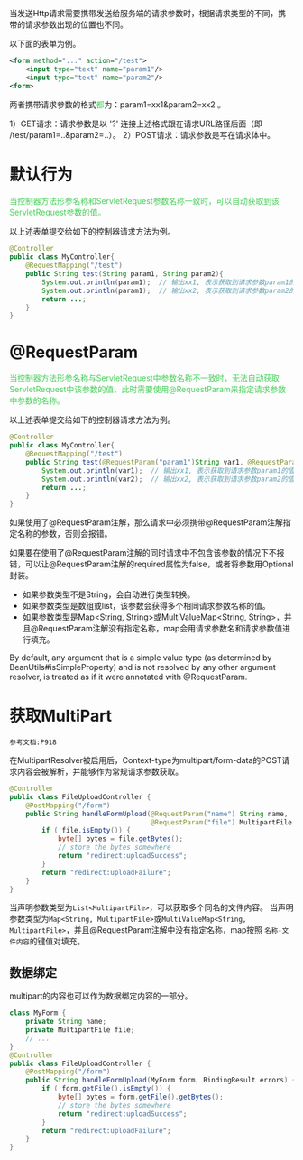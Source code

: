 
当发送Http请求需要携带发送给服务端的请求参数时，根据请求类型的不同，携带的请求参数出现的位置也不同。

以下面的表单为例。
```xml
<form method="..." action="/test">
	<input type="text" name="param1"/>
	<input type="text" name="param2"/>
<form>
```
两者携带请求参数的格式<font color=44cf57>都</font>为：param1=xx1&param2=xx2  。

1）GET请求：请求参数是以 '?' 连接上述格式跟在请求URL路径后面（即 /test/param1=..&param2=..）。
2）POST请求：请求参数是写在请求体中。


# 默认行为



<font color=44cf57>当控制器方法形参名称和ServletRequest参数名称一致时，可以自动获取到该ServletRequest参数的值。</font>

以上述表单提交给如下的控制器请求方法为例。
```java
@Controller
public class MyController{
	@RequestMapping("/test")
	public String test(String param1, String param2){
		System.out.println(param1);  // 输出xx1, 表示获取到请求参数param1的值xx1
		System.out.println(param1);  // 输出xx2, 表示获取到请求参数param2的值xx2
		return ...;
	}
}
```

# @RequestParam

<font color=44cf57>当控制器方法形参名称与ServletRequest中参数名称不一致时，无法自动获取ServletRequest中该参数的值，此时需要使用@RequestParam来指定请求参数中参数的名称。</font>

以上述表单提交给如下的控制器请求方法为例。
```java
@Controller
public class MyController{
	@RequestMapping("/test")
	public String test(@RequestParam("param1")String var1, @RequestParam("param2")String var2){
		System.out.println(var1);  // 输出xx1, 表示获取到请求参数param1的值xx1
		System.out.println(var2);  // 输出xx2, 表示获取到请求参数param2的值xx2
		return ...;
	}
}
```

如果使用了@RequestParam注解，那么请求中必须携带@RequestParam注解指定名称的参数，否则会报错。

如果要在使用了@RequestParam注解的同时请求中不包含该参数的情况下不报错，可以让@RequestParam注解的required属性为false，或者将参数用Optional封装。

- 如果参数类型不是String，会自动进行类型转换。
- 如果参数类型是数组或list，该参数会获得多个相同请求参数名称的值。
- 如果参数类型是Map<String, String>或MultiValueMap<String, String>，并且@RequestParam注解没有指定名称，map会用请求参数名和请求参数值进行填充。

By default, any argument that is a simple value type (as determined by BeanUtils#isSimpleProperty) and is not resolved by any other argument resolver, is treated as if it were annotated with @RequestParam.


# 获取MultiPart

	参考文档:P918

在MultipartResolver被启用后，Context-type为multipart/form-data的POST请求内容会被解析，并能够作为常规请求参数获取。
```java
@Controller 
public class FileUploadController {   
	@PostMapping("/form")   
	public String handleFormUpload(@RequestParam("name") String name, 
								   @RequestParam("file") MultipartFile file) {  
		if (!file.isEmpty()) {   
			byte[] bytes = file.getBytes();
			// store the bytes somewhere   
			return "redirect:uploadSuccess"; 
		}
		return "redirect:uploadFailure";
	}
}
```
当声明参数类型为`List<MultipartFile>`，可以获取多个同名的文件内容。
当声明参数类型为`Map<String, MultipartFile>`或`MultiValueMap<String, MultipartFile>`，并且@RequestParam注解中没有指定名称，map按照 `名称-文件内容`的键值对填充。

## 数据绑定

multipart的内容也可以作为数据绑定内容的一部分。
```java
class MyForm {
	private String name; 
	private MultipartFile file;   
	// ...
} 
@Controller
public class FileUploadController {
	@PostMapping("/form")   
	public String handleFormUpload(MyForm form, BindingResult errors) { 
		if (!form.getFile().isEmpty()) {  
			byte[] bytes = form.getFile().getBytes();   
			// store the bytes somewhere   
			return "redirect:uploadSuccess"; 
		} 
		return "redirect:uploadFailure";
	}
}
```